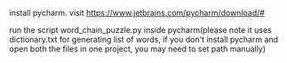 install pycharm.
visit https://www.jetbrains.com/pycharm/download/#

run the script word_chain_puzzle.py inside pycharm(please note it uses dictionary.txt for generating list of words, if you don't install pycharm and open both the files in one project, you may need to set path manually)
